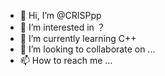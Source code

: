 - 👋 Hi, I’m @CRISPpp
- 👀 I’m interested in ？
- 🌱 I’m currently learning C++
- 💞️ I’m looking to collaborate on ...
- 📫 How to reach me ...

<!---
CRISPpp/CRISPpp is a ✨ special ✨ repository because its `README.md` (this file) appears on your GitHub profile.
You can click the Preview link to take a look at your changes.
--->
